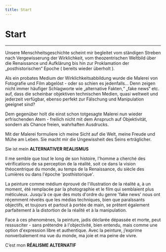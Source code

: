 ```yaml
---
title: Start
---
```

# Start

- - -

Unsere Menschheitsgeschichte scheint mir begleitet vom ständigen Streben nach Vergewisserung der Wirklichkeit, vom theozentrischen Weltbild über die Renaissance und Aufklärung bis hin zur Proklamation der „posthistorischen“ Epoche ( bereits wieder überholt ).

 Als ein probates Medium der Wirklichkeitsabbildung wurde die Malerei von Fotografie und Film abgelöst - oder so schien es jedenfalls... Denn zeigen nicht immer häufiger Schlagworte wie „alternative Fakten,“ „fake news“ etc. auf, dass die scheinbar objektiven technischen Medien, quasi weltweit und jederzeit verfügbar, ebenso perfekt zur Fälschung und Manipulation geeignet sind? 

Dem gegenüber holt die einst schon totgesagte Malerei nun wieder erfrischenden Atem - freilich nicht mit dem Anspruch auf Objektivität, sondern als Chance freien, wahrhaften Ausdrucks.

 Mit der Malerei formuliere ich meine Sicht auf die Welt, meine Freude und Mühe am Leben. Sie macht mir die Ungewissheit des Seins erträglicher. 

Sie ist mein **ALTERNATIVER REALISMUS**



Il me semble que tout le long de son histoire, l'homme a cherché des vérifications de sa perception de la réalité, soit ce dans la vision théocentrique du monde, au temps de la Renaissance, du siècle des Lumières ou dans l'époche 'posthistorique'.

 La peinture comme médium éprouvé de l'illustration de la réalité a, à un moment, été remplacée par la photographie et le film qui semblaient plus méticuleux. Jusqu'à ce que des mots d'ordre du genre 'fake news' nous ont réçemment révelés que les médias techniques, bien que paraîssants objectifs, et toujours et partout à portée de main, se prêtent également parfaitement à la distortion de la réalité et à la manipulation. 

Face à ces phenomènes, la peinture, jadis déclarée dépassée et morte, peut ressusciter - sans prétendre à l'objectivité, bien entendu, mais comme une option d'expression libre et authentique. Avec la peinture, j’exprime nonverbalement ma vue du monde, ma joie et ma peine de vivre.

 C’est mon **RÉALISME ALTERNATIF**